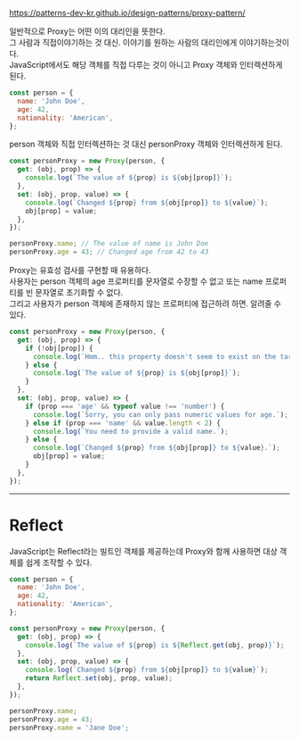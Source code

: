 https://patterns-dev-kr.github.io/design-patterns/proxy-pattern/

일반적으로 Proxy는 어떤 이의 대리인을 뜻한다.  
그 사람과 직접이야기하는 것 대신. 이야기를 원하는 사람의 대리인에게 이야기하는것이다.  
JavaScript에서도 해당 객체를 직접 다루는 것이 아니고 Proxy 객체와 인터렉션하게 된다.

```javascript
const person = {
  name: 'John Doe',
  age: 42,
  nationality: 'American',
};
```

person 객체와 직접 인터렉션하는 것 대신 personProxy 객체와 인터렉션하게 된다.

```javascript
const personProxy = new Proxy(person, {
  get: (obj, prop) => {
    console.log(`The value of ${prop} is ${obj[prop]}`);
  },
  set: (obj, prop, value) => {
    console.log(`Changed ${prop} from ${obj[prop]} to ${value}`);
    obj[prop] = value;
  },
});
```

```javascript
personProxy.name; // The value of name is John Doe
personProxy.age = 43; // Changed age from 42 to 43
```

Proxy는 유효성 검사를 구현할 때 유용하다.  
사용자는 person 객체의 age 프로퍼티를 문자열로 수장할 수 없고 또는 name 프로퍼티를 빈 문자열로 초기화할 수 없다.  
그리고 사용자가 person 객체에 존재하지 않는 프로퍼티에 접근하려 하면. 알려줄 수 있다.

```javascript
const personProxy = new Proxy(person, {
  get: (obj, prop) => {
    if (!obj[prop]) {
      console.log(`Hmm.. this property doesn't seem to exist on the target object`);
    } else {
      console.log(`The value of ${prop} is ${obj[prop]}`);
    }
  },
  set: (obj, prop, value) => {
    if (prop === 'age' && typeof value !== 'number') {
      console.log(`Sorry, you can only pass numeric values for age.`);
    } else if (prop === 'name' && value.length < 2) {
      console.log(`You need to provide a valid name.`);
    } else {
      console.log(`Changed ${prop} from ${obj[prop]} to ${value}.`);
      obj[prop] = value;
    }
  },
});
```

---

# Reflect

JavaScript는 Reflect라는 빌트인 객체를 제공하는데 Proxy와 함께 사용하면 대상 객체를 쉽게 조작할 수 있다.

```javascript
const person = {
  name: 'John Doe',
  age: 42,
  nationality: 'American',
};

const personProxy = new Proxy(person, {
  get: (obj, prop) => {
    console.log(`The value of ${prop} is ${Reflect.get(obj, prop)}`);
  },
  set: (obj, prop, value) => {
    console.log(`Changed ${prop} from ${obj[prop]} to ${value}`);
    return Reflect.set(obj, prop, value);
  },
});

personProxy.name;
personProxy.age = 43;
personProxy.name = 'Jane Doe';
```
